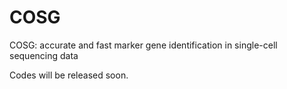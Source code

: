 # COSG
COSG: accurate and fast marker gene identification in single-cell sequencing data


Codes will be released soon.
